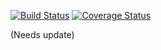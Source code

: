 [![Build Status](https://travis-ci.org/AcademicLifeInEM/ALiEMU.svg?branch=master)](https://travis-ci.org/AcademicLifeInEM/ALiEMU)
[![Coverage Status](https://coveralls.io/repos/github/AcademicLifeInEM/ALiEMU/badge.svg?branch=master)](https://coveralls.io/github/AcademicLifeInEM/ALiEMU?branch=master)

(Needs update)
